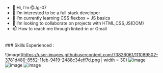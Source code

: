 - 👋 Hi, I’m @Jg-07
- 👀 I’m interested to be a full stack developer
- 🌱 I’m currently learning CSS flexbox  + JS basics
- 💞️ I’m looking to collaborate on projects with HTML,CSS,JS(DOM)
- 📫 How to reach me through linked-in or Gmail
<br/>
### Skills Experienced : 

![image](https://user-images.githubusercontent.com/73826061/111089502-3781d480-8552-11eb-9419-2488c34eff7d.png | width = 30)
![image](https://user-images.githubusercontent.com/73826061/111090047-42d5ff80-8554-11eb-8611-f556fd34b8b3.png)
![image](https://user-images.githubusercontent.com/73826061/111090130-9ea08880-8554-11eb-9c73-8b4c6a5ab0be.png)
![image](https://user-images.githubusercontent.com/73826061/111090149-b4ae4900-8554-11eb-8494-277c7b0010f9.png)


<!---
Jg-07/Jg-07 is a ✨ special ✨ repository because its `README.md` (this file) appears on your GitHub profile.
You can click the Preview link to take a look at your changes.
--->
